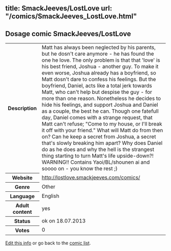 title: SmackJeeves/LostLove
url: "/comics/SmackJeeves_LostLove.html"
---
Dosage comic SmackJeeves/LostLove
-----------------------------------------

<p id="msg"></p>
<script type="text/javascript">
if (window.location.search === '?edit_info_mail=sent_ok') {
  var elem = document.getElementById("msg");
  elem.innerHTML = 'Edited information sucessfully sent for review, which is usually done daily. Thanks!';
  elem.className = 'ok';
}
</script>
<table class="comicinfo">
<tr>
<th>Description</th><td>Matt has always been neglected by his parents, but he dosn't care anymore - he has found the one he love. The only problem is that that 'love' is his best friend, Joshua - another guy. To make it even worse, Joshua already has a boyfriend, so Matt dosn't dare to confess his feelings. But the boyfriend, Daniel, acts like a total jerk towards Matt, who can't help but despise the guy - for more than one reason. Nonetheless he decides to hide his feelings, and support Joshua and Daniel as a couple, the best he can. Though one fatefull day, Daniel comes with a strange request, that Matt can't refuse; &quot;Come to my house, or I'll break it off with your friend.&quot; What will Matt do from then on? Can he keep a secret from Joshua, a secret that's slowly breaking him apart? Why does Daniel do as he does and why the hell is the strangest thing starting to turn Matt's life upside-down?! WARNING!! Contains Yaoi/BL/shounen ai and soooo on - you know the rest ;)</td>
</tr>
<tr>
<th>Website</th><td><a href="http://lostlove.smackjeeves.com/comics/">http://lostlove.smackjeeves.com/comics/</a></td>
</tr>
<tr>
<th>Genre</th><td>Other</td>
</tr>
<tr>
<th>Language</th><td>English</td>
</tr>
<tr>
<th>Adult content</th><td>yes</td>
</tr>
<tr>
<th>Status</th><td>ok on 18.07.2013</td>
</tr>
<tr>
<th>Votes</th><td>0</td>
</tr>
</table>

[Edit this info](SmackJeeves_LostLove_edit.html) or go back to the [comic list](../comic-index.html).
